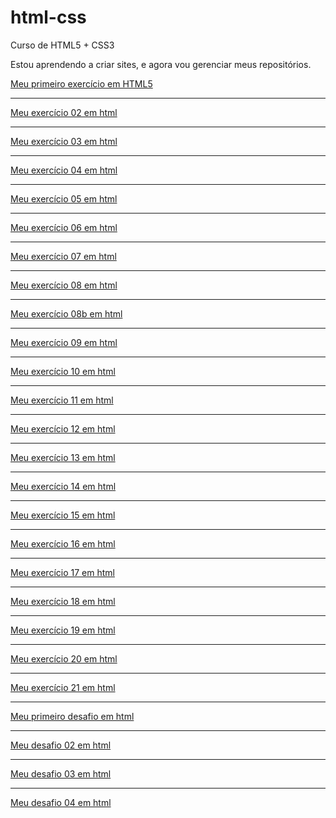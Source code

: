 # html-css
 Curso de HTML5 + CSS3

Estou aprendendo a criar sites, e agora vou gerenciar meus repositórios.

<a href="https://augustomedeiros13.github.io/html-css/exercícios/ex001/">Meu primeiro exercício em HTML5</a>
<hr>
<a href="https://augustomedeiros13.github.io/html-css/exercícios/ex002/">Meu exercício 02 em html</a>
<hr>
<a href="https://augustomedeiros13.github.io/html-css/exercícios/ex003/">Meu exercício 03 em html</a>
<hr>
<a href="https://augustomedeiros13.github.io/html-css/exercícios/ex004/">Meu exercício 04 em html</a>
<hr>
<a href="https://augustomedeiros13.github.io/html-css/exercícios/ex005/">Meu exercício 05 em html</a>
<hr>
<a href="https://augustomedeiros13.github.io/html-css/exercícios/ex006/">Meu exercício 06 em html</a>
<hr>
<a href="https://augustomedeiros13.github.io/html-css/exercícios/ex007/">Meu exercício 07 em html</a>
<hr>
<a href="https://augustomedeiros13.github.io/html-css/exercícios/ex008/">Meu exercício 08 em html</a>
<hr>
<a href="https://augustomedeiros13.github.io/html-css/exercícios/ex008b/">Meu exercício 08b em html</a>
<hr>
<a href="https://augustomedeiros13.github.io/html-css/exercícios/ex009/">Meu exercício 09 em html</a>
<hr>
<a href="https://augustomedeiros13.github.io/html-css/exercícios/ex010/">Meu exercício 10 em html</a>
<hr>
<a href="https://augustomedeiros13.github.io/html-css/exercícios/ex011/">Meu exercício 11 em html</a>
<hr>
<a href="https://augustomedeiros13.github.io/html-css/exercícios/ex012/">Meu exercício 12 em html</a>
<hr>
<a href="https://augustomedeiros13.github.io/html-css/exercícios/ex013/">Meu exercício 13 em html</a>
<hr>
<a href="https://augustomedeiros13.github.io/html-css/exercícios/ex014/">Meu exercício 14 em html</a>
<hr>
<a href="https://augustomedeiros13.github.io/html-css/exercícios/ex015/">Meu exercício 15 em html</a>
<hr>
<a href="https://augustomedeiros13.github.io/html-css/exercícios/ex016/">Meu exercício 16 em html</a>
<hr>
<a href="https://augustomedeiros13.github.io/html-css/exercícios/ex017/">Meu exercício 17 em html</a>
<hr>
<a href="https://augustomedeiros13.github.io/html-css/exercícios/ex018/">Meu exercício 18 em html</a>
<hr>
<a href="https://augustomedeiros13.github.io/html-css/exercícios/ex019/">Meu exercício 19 em html</a>
<hr>
<a href="https://augustomedeiros13.github.io/html-css/exercícios/ex020/">Meu exercício 20 em html</a>
<hr>
<a href="https://augustomedeiros13.github.io/html-css/exercícios/ex021/">Meu exercício 21 em html</a>
<hr>
<a href="https://augustomedeiros13.github.io/html-css/desafios/desafio01/">Meu primeiro desafio em html</a>
<hr>
<a href="https://augustomedeiros13.github.io/html-css/desafios/desafio02/">Meu desafio 02 em html</a>
<hr>
<a href="https://augustomedeiros13.github.io/html-css/desafios/desafio03/">Meu desafio 03 em html</a>
<hr>
<a href="https://augustomedeiros13.github.io/html-css/desafios/desafio04/">Meu desafio 04 em html</a>
